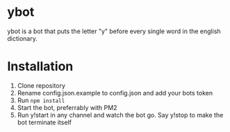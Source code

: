 # ybot

ybot is a bot that puts the letter "y" before every single word in the english dictionary.

# Installation
1. Clone repository
2. Rename config.json.example to config.json and add your bots token
3. Run `npm install`
4. Start the bot, preferrably with PM2
5. Run y!start in any channel and watch the bot go. Say y!stop to make the bot terminate itself

